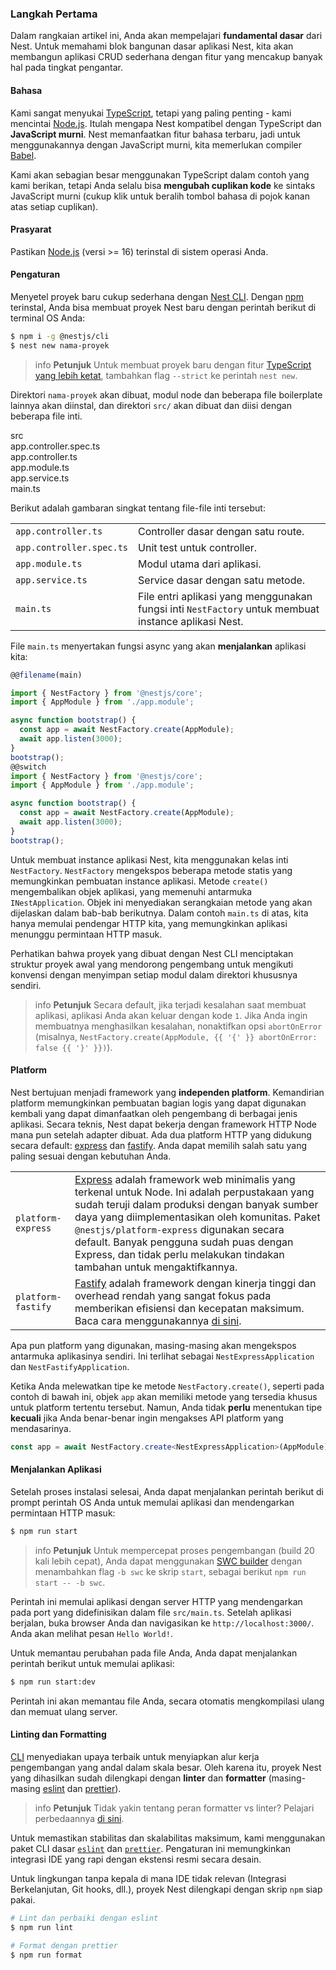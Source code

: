 ### Langkah Pertama

Dalam rangkaian artikel ini, Anda akan mempelajari **fundamental dasar** dari Nest. Untuk memahami blok bangunan dasar aplikasi Nest, kita akan membangun aplikasi CRUD sederhana dengan fitur yang mencakup banyak hal pada tingkat pengantar.

#### Bahasa

Kami sangat menyukai [TypeScript](https://www.typescriptlang.org/), tetapi yang paling penting - kami mencintai [Node.js](https://nodejs.org/en/). Itulah mengapa Nest kompatibel dengan TypeScript dan **JavaScript murni**. Nest memanfaatkan fitur bahasa terbaru, jadi untuk menggunakannya dengan JavaScript murni, kita memerlukan compiler [Babel](https://babeljs.io/).

Kami akan sebagian besar menggunakan TypeScript dalam contoh yang kami berikan, tetapi Anda selalu bisa **mengubah cuplikan kode** ke sintaks JavaScript murni (cukup klik untuk beralih tombol bahasa di pojok kanan atas setiap cuplikan).

#### Prasyarat

Pastikan [Node.js](https://nodejs.org) (versi >= 16) terinstal di sistem operasi Anda.

#### Pengaturan

Menyetel proyek baru cukup sederhana dengan [Nest CLI](/cli/overview). Dengan [npm](https://www.npmjs.com/) terinstal, Anda bisa membuat proyek Nest baru dengan perintah berikut di terminal OS Anda:

```bash
$ npm i -g @nestjs/cli
$ nest new nama-proyek
```

> info **Petunjuk** Untuk membuat proyek baru dengan fitur [TypeScript yang lebih ketat](https://www.typescriptlang.org/tsconfig#strict), tambahkan flag `--strict` ke perintah `nest new`.

Direktori `nama-proyek` akan dibuat, modul node dan beberapa file boilerplate lainnya akan diinstal, dan direktori `src/` akan dibuat dan diisi dengan beberapa file inti.

<div class="file-tree">
  <div class="item">src</div>
  <div class="children">
    <div class="item">app.controller.spec.ts</div>
    <div class="item">app.controller.ts</div>
    <div class="item">app.module.ts</div>
    <div class="item">app.service.ts</div>
    <div class="item">main.ts</div>
  </div>
</div>

Berikut adalah gambaran singkat tentang file-file inti tersebut:

|                          |                                                                                                                     |
| ------------------------ | ------------------------------------------------------------------------------------------------------------------- |
| `app.controller.ts`      | Controller dasar dengan satu route.                                                                              |
| `app.controller.spec.ts` | Unit test untuk controller.                                                                                         |
| `app.module.ts`          | Modul utama dari aplikasi.                                                                                         |
| `app.service.ts`         | Service dasar dengan satu metode.                                                                                   |
| `main.ts`                | File entri aplikasi yang menggunakan fungsi inti `NestFactory` untuk membuat instance aplikasi Nest.                |

File `main.ts` menyertakan fungsi async yang akan **menjalankan** aplikasi kita:

```typescript
@@filename(main)

import { NestFactory } from '@nestjs/core';
import { AppModule } from './app.module';

async function bootstrap() {
  const app = await NestFactory.create(AppModule);
  await app.listen(3000);
}
bootstrap();
@@switch
import { NestFactory } from '@nestjs/core';
import { AppModule } from './app.module';

async function bootstrap() {
  const app = await NestFactory.create(AppModule);
  await app.listen(3000);
}
bootstrap();
```

Untuk membuat instance aplikasi Nest, kita menggunakan kelas inti `NestFactory`. `NestFactory` mengekspos beberapa metode statis yang memungkinkan pembuatan instance aplikasi. Metode `create()` mengembalikan objek aplikasi, yang memenuhi antarmuka `INestApplication`. Objek ini menyediakan serangkaian metode yang akan dijelaskan dalam bab-bab berikutnya. Dalam contoh `main.ts` di atas, kita hanya memulai pendengar HTTP kita, yang memungkinkan aplikasi menunggu permintaan HTTP masuk.

Perhatikan bahwa proyek yang dibuat dengan Nest CLI menciptakan struktur proyek awal yang mendorong pengembang untuk mengikuti konvensi dengan menyimpan setiap modul dalam direktori khususnya sendiri.

> info **Petunjuk** Secara default, jika terjadi kesalahan saat membuat aplikasi, aplikasi Anda akan keluar dengan kode `1`. Jika Anda ingin membuatnya menghasilkan kesalahan, nonaktifkan opsi `abortOnError` (misalnya, `NestFactory.create(AppModule, {{ '{' }} abortOnError: false {{ '}' }})`).

<app-banner-courses></app-banner-courses>

#### Platform

Nest bertujuan menjadi framework yang **independen platform**. Kemandirian platform memungkinkan pembuatan bagian logis yang dapat digunakan kembali yang dapat dimanfaatkan oleh pengembang di berbagai jenis aplikasi. Secara teknis, Nest dapat bekerja dengan framework HTTP Node mana pun setelah adapter dibuat. Ada dua platform HTTP yang didukung secara default: [express](https://expressjs.com/) dan [fastify](https://www.fastify.io). Anda dapat memilih salah satu yang paling sesuai dengan kebutuhan Anda.

|                    |                                                                                                                                                                                                                                                                                                                                    |
| ------------------ | ---------------------------------------------------------------------------------------------------------------------------------------------------------------------------------------------------------------------------------------------------------------------------------------------------------------------------------- |
| `platform-express` | [Express](https://expressjs.com/) adalah framework web minimalis yang terkenal untuk Node. Ini adalah perpustakaan yang sudah teruji dalam produksi dengan banyak sumber daya yang diimplementasikan oleh komunitas. Paket `@nestjs/platform-express` digunakan secara default. Banyak pengguna sudah puas dengan Express, dan tidak perlu melakukan tindakan tambahan untuk mengaktifkannya. |
| `platform-fastify` | [Fastify](https://www.fastify.io/) adalah framework dengan kinerja tinggi dan overhead rendah yang sangat fokus pada memberikan efisiensi dan kecepatan maksimum. Baca cara menggunakannya [di sini](/techniques/performance).                                                                                                                                  |

Apa pun platform yang digunakan, masing-masing akan mengekspos antarmuka aplikasinya sendiri. Ini terlihat sebagai `NestExpressApplication` dan `NestFastifyApplication`.

Ketika Anda melewatkan tipe ke metode `NestFactory.create()`, seperti pada contoh di bawah ini, objek `app` akan memiliki metode yang tersedia khusus untuk platform tertentu tersebut. Namun, Anda tidak **perlu** menentukan tipe **kecuali** jika Anda benar-benar ingin mengakses API platform yang mendasarinya.

```typescript
const app = await NestFactory.create<NestExpressApplication>(AppModule);
```

#### Menjalankan Aplikasi

Setelah proses instalasi selesai, Anda dapat menjalankan perintah berikut di prompt perintah OS Anda untuk memulai aplikasi dan mendengarkan permintaan HTTP masuk:

```bash
$ npm run start
```

> info **Petunjuk** Untuk mempercepat proses pengembangan (build 20 kali lebih cepat), Anda dapat menggunakan [SWC builder](/recipes/swc) dengan menambahkan flag `-b swc` ke skrip `start`, sebagai berikut `npm run start -- -b swc`.

Perintah ini memulai aplikasi dengan server HTTP yang mendengarkan pada port yang didefinisikan dalam file `src/main.ts`. Setelah aplikasi berjalan, buka browser Anda dan navigasikan ke `http://localhost:3000/`. Anda akan melihat pesan `Hello World!`.

Untuk memantau perubahan pada file Anda, Anda dapat menjalankan perintah berikut untuk memulai aplikasi:

```bash
$ npm run start:dev
```

Perintah ini akan memantau file Anda, secara otomatis mengkompilasi ulang dan memuat ulang server.

#### Linting dan Formatting

[CLI](/cli/overview) menyediakan upaya terbaik untuk menyiapkan alur kerja pengembangan yang andal dalam skala besar. Oleh karena itu, proyek Nest yang dihasilkan sudah dilengkapi dengan **linter** dan **formatter** (masing-masing [eslint](https://eslint.org/) dan [prettier](https://prettier.io/)).

> info **Petunjuk** Tidak yakin tentang peran formatter vs linter? Pelajari perbedaannya [di sini](https://prettier.io/docs/en/comparison.html).

Untuk memastikan stabilitas dan skalabilitas maksimum, kami menggunakan paket CLI dasar [`eslint`](https://www.npmjs.com/package/eslint) dan [`prettier`](https://www.npmjs.com/package/prettier). Pengaturan ini memungkinkan integrasi IDE yang rapi dengan ekstensi resmi secara desain.

Untuk lingkungan tanpa kepala di mana IDE tidak relevan (Integrasi Berkelanjutan, Git hooks, dll.), proyek Nest dilengkapi dengan skrip `npm` siap pakai.

```bash
# Lint dan perbaiki dengan eslint
$ npm run lint

# Format dengan prettier
$ npm run format
```
